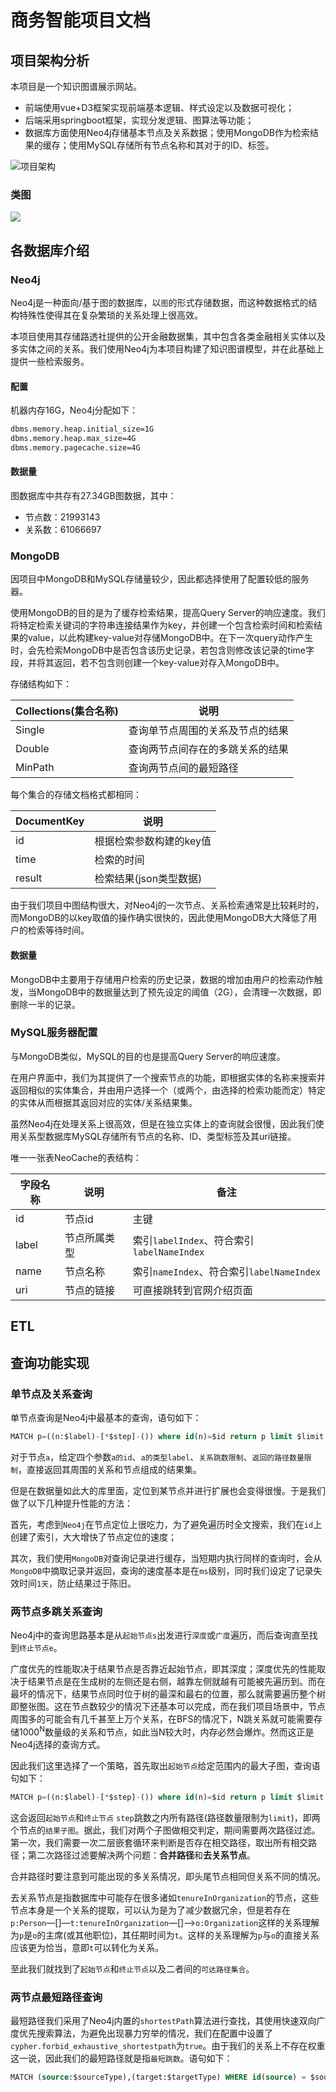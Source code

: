 

# 商务智能项目文档

## 项目架构分析

本项目是一个知识图谱展示网站。

- 前端使用vue+D3框架实现前端基本逻辑、样式设定以及数据可视化；
- 后端采用springboot框架，实现分发逻辑、图算法等功能；
- 数据库方面使用Neo4j存储基本节点及关系数据；使用MongoDB作为检索结果的缓存；使用MySQL存储所有节点名称和其对于的ID、标签。

![项目架构](assets/项目架构.png)

### 类图

![](assets/类图.png)

## 各数据库介绍

### Neo4j

Neo4j是一种面向/基于图的数据库，以`图`的形式存储数据，而这种数据格式的结构特殊性使得其在复杂繁琐的关系处理上很高效。

本项目使用其存储路透社提供的公开金融数据集，其中包含各类金融相关实体以及多实体之间的关系。我们使用Neo4j为本项目构建了知识图谱模型，并在此基础上提供一些检索服务。

#### 配置

机器内存16G，Neo4j分配如下：

```bash
dbms.memory.heap.initial_size=1G
dbms.memory.heap.max_size=4G
dbms.memory.pagecache.size=4G
```

#### 数据量

图数据库中共存有27.34GB图数据，其中：

- 节点数：21993143
- 关系数：61066697

### MongoDB

因项目中MongoDB和MySQL存储量较少，因此都选择使用了配置较低的服务器。

使用MongoDB的目的是为了缓存检索结果，提高Query Server的响应速度。我们将特定检索关键词的字符串连接结果作为key，并创建一个包含检索时间和检索结果的value，以此构建key-value对存储MongoDB中。在下一次query动作产生时，会先检索MongoDB中是否包含该历史记录，若包含则修改该记录的time字段，并将其返回，若不包含则创建一个key-value对存入MongoDB中。

存储结构如下：

| Collections(集合名称) | 说明                             |
| --------------------- | -------------------------------- |
| Single                | 查询单节点周围的关系及节点的结果 |
| Double                | 查询两节点间存在的多跳关系的结果 |
| MinPath               | 查询两节点间的最短路径           |

每个集合的存储文档格式都相同：

| DocumentKey | 说明                    |
| ----------- | ----------------------- |
| id          | 根据检索参数构建的key值 |
| time        | 检索的时间              |
| result      | 检索结果(json类型数据)  |

由于我们项目中图结构很大，对Neo4j的一次节点、关系检索通常是比较耗时的，而MongoDB的以key取值的操作确实很快的，因此使用MongoDB大大降低了用户的检索等待时间。

#### 数据量

MongoDB中主要用于存储用户检索的历史记录，数据的增加由用户的检索动作触发，当MongoDB中的数据量达到了预先设定的阈值（2G），会清理一次数据，即删除一半的记录。

### MySQL服务器配置

与MongoDB类似，MySQL的目的也是提高Query Server的响应速度。

在用户界面中，我们为其提供了一个搜索节点的功能，即根据实体的名称来搜索并返回相似的实体集合，并由用户选择一个（或两个，由选择的检索功能而定）特定的实体从而根据其返回对应的实体/关系结果集。

虽然Neo4j在处理关系上很高效，但是在独立实体上的查询就会很慢，因此我们使用关系型数据库MySQL存储所有节点的名称、ID、类型标签及其uri链接。

唯一一张表NeoCache的表结构：

| 字段名称 | 说明         | 备注                                       |
| -------- | ------------ | ------------------------------------------ |
| id       | 节点id       | 主键                                       |
| label    | 节点所属类型 | 索引`labelIndex`、符合索引`labelNameIndex` |
| name     | 节点名称     | 索引`nameIndex`、符合索引`labelNameIndex`  |
| uri      | 节点的链接   | 可直接跳转到官网介绍页面                   |

## ETL



## 查询功能实现

### 单节点及关系查询

单节点查询是Neo4j中最基本的查询，语句如下：

```sql
MATCH p=((n:$label)-[*$step]-()) where id(n)=$id return p limit $limit
```

对于节点`a`，给定四个参数`a的id`、`a的类型label`、`关系跳数限制`、`返回的路径数量限制`，直接返回其周围的关系和节点组成的结果集。

但是在数据量如此大的库里面，定位到某节点并进行扩展也会变得很慢。于是我们做了以下几种提升性能的方法：

首先，考虑到`Neo4j`在节点定位上很吃力，为了避免遍历时全文搜索，我们在`id`上创建了索引，大大增快了节点定位的速度；

其次，我们使用`MongoDB`对查询记录进行缓存，当短期内执行同样的查询时，会从`MongoDB`中摘取记录并返回，查询的速度基本是在`ms`级别，同时我们设定了记录失效时间`1天`，防止结果过于陈旧。

### 两节点多跳关系查询

Neo4j中的查询思路基本是从`起始节点s`出发进行`深度`或`广度`遍历，而后查询直至找到`终止节点e`。

广度优先的性能取决于结果节点是否靠近起始节点，即其深度；深度优先的性能取决于结果节点是在生成树的左侧还是右侧，越靠左侧就越有可能被先遍历到。而在最坏的情况下，结果节点同时位于树的最深和最右的位置，那么就需要遍历整个树即整张图。这在节点数较少的情况下还基本可以完成，而在我们项目场景中，节点周围多的可能会有几千甚至上万个关系，在BFS的情况下，N跳关系就可能需要存储1000<sup>N</sup>数量级的关系和节点，如此当N较大时，内存必然会爆炸。然而这正是Neo4j选择的查询方式。

因此我们这里选择了一个策略，首先取出`起始节点`给定范围内的最大子图，查询语句如下：

```sql
MATCH p=((n:$label)-[*$step]-()) where id(n)=$id return p limit $limit
```

这会返回`起始节点`和`终止节点` `step`跳数之内所有路径(路径数量限制为`limit`)，即两个节点的`结果子图`。据此，我们对两个子图做相交判定，期间需要两次路径过滤。第一次，我们需要一次二层嵌套循环来判断是否存在相交路径，取出所有相交路径；第二次路径过滤要解决两个问题：**合并路径**和**去关系节点**。

合并路径时要注意到可能出现的多关系情况，即头尾节点相同但关系不同的情况。

去关系节点是指数据库中可能存在很多诸如`tenureInOrganization`的节点，这些节点本身是一个关系的提取，可以认为是为了减少数据冗余，但是若存在`p:Person`—[]—`t:tenureInOrganization`—[]—>`o:Organization`这样的关系理解为`p`是`o`的主席(或其他职位)，其任期时间为`t`。这样的关系理解为`p`与`o`的直接关系应该更为恰当，意即`t`可以转化为关系。

至此我们就找到了`起始节点`和`终止节点`以及二者间的`可达路径集合`。

### 两节点最短路径查询

最短路径我们采用了Neo4j内置的`shortestPath`算法进行查找，其使用快速双向广度优先搜索算法，为避免出现暴力穷举的情况，我们在配置中设置了`cypher.forbid_exhaustive_shortestpath`为`true`。由于我们的关系上不存在权重这一说，因此我们的最短路径就是指`最短跳数`。语句如下：

```sql
MATCH (source:$sourceType),(target:$targetType) WHERE id(source) = $sourceId AND id(target) = $targetId MATCH p = shortestPath((source)-[*]-(target)) return p";
```

